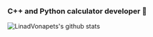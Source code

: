 ### C++ and Python calculator developer 🤡

![LinadVonapets's github stats](https://github-readme-stats.vercel.app/api?username=LinadVonapets&count_private=true&show_icons=true&include_all_commits=true&hide_border=true&count_private=true&theme=radical&bg_color=0d1117)
